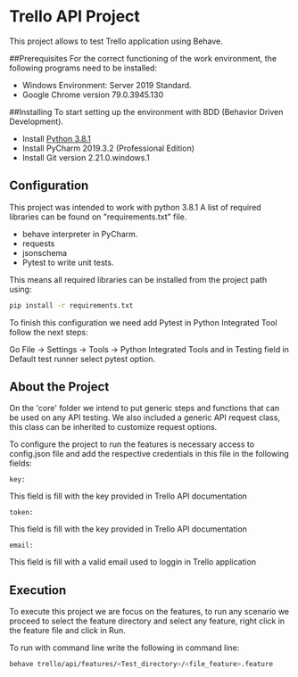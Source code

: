 # Trello API Project
This project allows to test Trello application using Behave.

##Prerequisites
For the correct functioning of the work environment, the following programs need to be installed:
* Windows Environment: Server 2019 Standard.
* Google Chrome version 79.0.3945.130

##Installing
To start setting up the environment with BDD (Behavior Driven Development).
* Install [Python 3.8.1](https://www.python.org/downloads/)
* Install PyCharm 2019.3.2 (Professional Edition) 
* Install Git version 2.21.0.windows.1

## Configuration
This project was intended to work with python 3.8.1 A list of required libraries can be found on "requirements.txt" 
file.
* behave interpreter in PyCharm.
* requests
* jsonschema
* Pytest to write unit tests.

This means all required libraries can be installed from the project path using:
```bash 
pip install -r requirements.txt
```
To finish this configuration we need add Pytest in Python Integrated Tool follow the next steps:

Go File -> Settings -> Tools -> Python Integrated Tools and in Testing field in Default test runner select pytest option.  

## About the Project
On the 'core' folder we intend to put generic steps and functions that can be used on any API testing. 
We also included a generic API request class, this class can be inherited to customize request options.

To configure the project to run the features is necessary access to config.json file and add the respective credentials 
in this file in the following fields:
```
key:
``` 
This field is fill with the key provided in Trello API documentation

```
token:
```
This field is fill with the key provided in Trello API documentation

```
email:
``` 
This field is fill with a valid email used to loggin in Trello application

## Execution
To execute this project we are focus on the features, to run any scenario we proceed to select the feature directory 
and select any feature, right click in the feature file and click in Run.

To run with command line write the following in command line:
```bash
behave trello/api/features/<Test_directory>/<file_feature>.feature
```